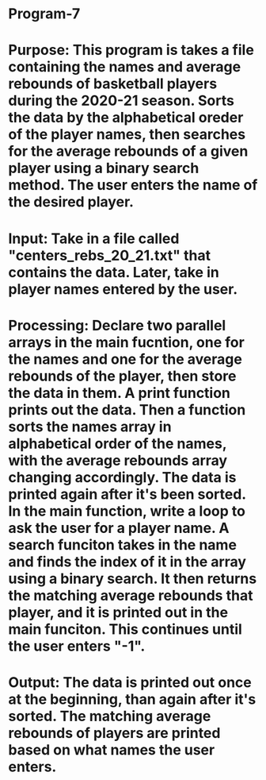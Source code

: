 # Program-7
# Purpose: This program is takes a file containing the names and average rebounds of basketball players during the 2020-21 season. Sorts the data by the alphabetical oreder of the player names, then searches for the average rebounds of a given player using a binary search method. The user enters the name of the desired player.

# Input: Take in a file called "centers_rebs_20_21.txt" that contains the data. Later, take in player names entered by the user.
 
# Processing: Declare two parallel arrays in the main fucntion, one for the names and one for the average rebounds of the player, then store the data in them. A print function prints out the data. Then a function sorts the names array in alphabetical order of the names, with the average rebounds array changing accordingly. The data is printed again after it's been sorted. In the main function, write a loop to ask the user for a player name. A search funciton takes in the name and finds the index of it in the array using a binary search. It then returns the matching average rebounds that player, and it is printed out in the main funciton. This continues until the user enters "-1".
 
# Output: The data is printed out once at the beginning, than again after it's sorted. The matching average rebounds of players are printed based on what names the user enters.
